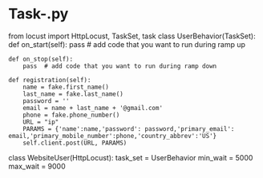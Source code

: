 # Task-.py
from locust import HttpLocust, TaskSet, task
class UserBehavior(TaskSet):
    def on_start(self):
        pass  # add code that you want to run during ramp up

    def on_stop(self):
        pass  # add code that you want to run during ramp down

    def registration(self):
        name = fake.first_name()
        last_name = fake.last_name()
        password = ''
        email = name + last_name + '@gmail.com'
        phone = fake.phone_number()
        URL = "ip"
        PARAMS = {'name':name,'password': password,'primary_email': email,'primary_mobile_number':phone,'country_abbrev':'US'}
        self.client.post(URL, PARAMS)

class WebsiteUser(HttpLocust):
    task_set = UserBehavior
    min_wait = 5000
    max_wait = 9000

